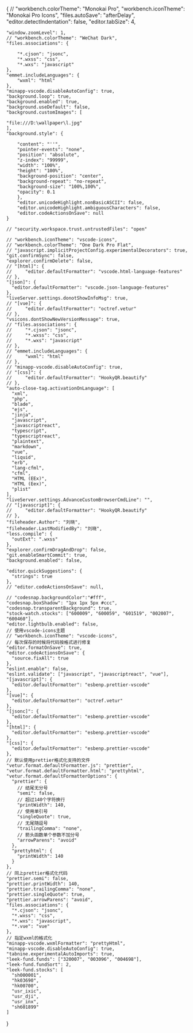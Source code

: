 {
    // "workbench.colorTheme": "Monokai Pro",
    "workbench.iconTheme": "Monokai Pro Icons",
    "files.autoSave": "afterDelay",
    "editor.detectIndentation": false,
    "editor.tabSize": 4,
   




    "window.zoomLevel": 1,
    // "workbench.colorTheme": "WeChat Dark",
    "files.associations": {

        "*.cjson": "jsonc",
        "*.wxss": "css",
        "*.wxs": "javascript"
    },
    "emmet.includeLanguages": {
        "wxml": "html"
    },
    "minapp-vscode.disableAutoConfig": true,
    "background.loop": true,
    "background.enabled": true,
    "background.useDefault": false,
    "background.customImages": [
    
    "file:///D:\wallpaper\l.jpg"
    ],
    "background.style": {
    
        "content": "''",
        "pointer-events": "none",
        "position": "absolute",
        "z-index": "99999",
        "width": "100%",
        "height": "100%",
        "background-position": "center",
        "background-repeat": "no-repeat",
        "background-size": "100%,100%",
        "opacity": 0.1
        },
        "editor.unicodeHighlight.nonBasicASCII": false,
        "editor.unicodeHighlight.ambiguousCharacters": false,
        "editor.codeActionsOnSave": null
    }

    // "security.workspace.trust.untrustedFiles": "open"

    // "workbench.iconTheme": "vscode-icons",
    // "workbench.colorTheme": "One Dark Pro Flat",
    // "javascript.implicitProjectConfig.experimentalDecorators": true,
    "git.confirmSync": false,
    "explorer.confirmDelete": false,
    // "[html]": {
    //     "editor.defaultFormatter": "vscode.html-language-features"
    // },
    "[json]": {
      "editor.defaultFormatter": "vscode.json-language-features"
    },
    "liveServer.settings.donotShowInfoMsg": true,
    // "[vue]": {
    //     "editor.defaultFormatter": "octref.vetur"
    // },
    "vsicons.dontShowNewVersionMessage": true,
    // "files.associations": {
    //     "*.cjson": "jsonc",
    //     "*.wxss": "css",
    //     "*.wxs": "javascript"
    // },
    // "emmet.includeLanguages": {
    //     "wxml": "html"
    // },
    // "minapp-vscode.disableAutoConfig": true,
    // "[css]": {
    //     "editor.defaultFormatter": "HookyQR.beautify"
    // },
    "auto-close-tag.activationOnLanguage": [
      "xml",
      "php",
      "blade",
      "ejs",
      "jinja",
      "javascript",
      "javascriptreact",
      "typescript",
      "typescriptreact",
      "plaintext",
      "markdown",
      "vue",
      "liquid",
      "erb",
      "lang-cfml",
      "cfml",
      "HTML (EEx)",
      "HTML (Eex)",
      "plist"
    ],
    "liveServer.settings.AdvanceCustomBrowserCmdLine": "",
    // "[javascript]": {
    //     "editor.defaultFormatter": "HookyQR.beautify"
    // },
    "fileheader.Author": "刘晓",
    "fileheader.LastModifiedBy": "刘晓",
    "less.compile": {
      "outExt": ".wxss"
    },
    "explorer.confirmDragAndDrop": false,
    "git.enableSmartCommit": true,
    "background.enabled": false,
  
    "editor.quickSuggestions": {
      "strings": true
    },
    // "editor.codeActionsOnSave": null,
  
    // "codesnap.backgroundColor":"#fff",
    "codesnap.boxShadow": "1px 1px 5px #ccc",
    "codesnap.transparentBackground": true,
    "stock-watch.stocks": ["600009", "600059", "601519", "002007", "600460"],
    "editor.lightbulb.enabled": false,
    // 使用vscode-icons主题
    // "workbench.iconTheme": "vscode-icons",
    // 每次保存的时候将代码按格式进行修复
    "editor.formatOnSave": true,
    "editor.codeActionsOnSave": {
      "source.fixAll": true
    },
    "eslint.enable": false,
    "eslint.validate": ["javascript", "javascriptreact", "vue"],
    "[javascript]": {
      "editor.defaultFormatter": "esbenp.prettier-vscode"
    },
    "[vue]": {
      "editor.defaultFormatter": "octref.vetur"
    },
    "[jsonc]": {
      "editor.defaultFormatter": "esbenp.prettier-vscode"
    },
    "[html]": {
      "editor.defaultFormatter": "esbenp.prettier-vscode"
    },
    "[css]": {
      "editor.defaultFormatter": "esbenp.prettier-vscode"
    },
    // 默认使用prettier格式化支持的文件
    "vetur.format.defaultFormatter.js": "prettier",
    "vetur.format.defaultFormatter.html": "prettyhtml",
    "vetur.format.defaultFormatterOptions": {
      "prettier": {
        // 结尾无分号
        "semi": false,
        // 超过140个字符换行
        "printWidth": 140,
        // 使用单引号
        "singleQuote": true,
        // 无尾随逗号
        "trailingComma": "none",
        // 箭头函数单个参数不加分号
        "arrowParens": "avoid"
      },
      "prettyhtml": {
        "printWidth": 140
      }
    },
    // 同上prettier格式化代码
    "prettier.semi": false,
    "prettier.printWidth": 140,
    "prettier.trailingComma": "none",
    "prettier.singleQuote": true,
    "prettier.arrowParens": "avoid",
    "files.associations": {
      "*.cjson": "jsonc",
      "*.wxss": "css",
      "*.wxs": "javascript",
      "*.vue": "vue"
    },
    // 指定wxml的格式化
    "minapp-vscode.wxmlFormatter": "prettyHtml",
    "minapp-vscode.disableAutoConfig": true,
    "tabnine.experimentalAutoImports": true,
    "leek-fund.funds": ["320007", "003096", "004698"],
    "leek-fund.fundSort": 2,
    "leek-fund.stocks": [
      "sh000001",
      "hk03690",
      "hk00700",
      "usr_ixic",
      "usr_dji",
      "usr_inx",
      "sh601899"
    ]
  }